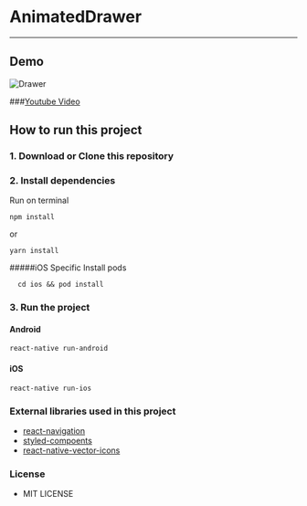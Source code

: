 # AnimatedDrawer

----------

## Demo


![Drawer](screenshots/demo.gif)

###[Youtube Video](https://youtu.be/KBOiieQifyY)


## How to run this project

### 1. Download or Clone this repository
### 2. Install dependencies
Run on terminal
```
npm install
```
or
```
yarn install
```

#####iOS Specific
Install pods

```
  cd ios && pod install
```

### 3. Run the project
#### Android
```
react-native run-android
```
#### iOS
```
react-native run-ios
```
### External libraries used in this project
- [react-navigation](https://github.com/react-navigation/react-navigation)
- [styled-compoents](https://github.com/styled-components/styled-components)
- [react-native-vector-icons](https://github.com/oblador/react-native-vector-icons)

### License
- MIT LICENSE
